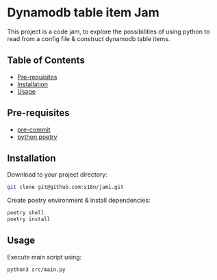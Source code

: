 # Dynamodb table item Jam

This project is a code jam, to explore the possibilities of using python to read
from a config file & construct dynamodb table items.

## Table of Contents

- [Pre-requisites](#pre-requisites)
- [Installation](#installation)
- [Usage](#usage)

## Pre-requisites

- [pre-commit](https://pre-commit.com/#install)
- [python poetry](https://python-poetry.org/docs/#installation)

## Installation

Download to your project directory:

```sh
git clone git@github.com:s18n/jami.git
```

Create poetry environment & install dependencies:
```sh
poetry shell
poetry install
```

## Usage

Execute main script using:
```sh
python3 src/main.py
```
